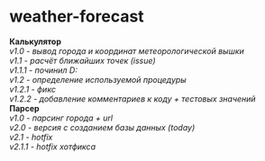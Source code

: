# weather-forecast
**Калькулятор**  
*v1.0 - вывод города и координат метеорологической вышки*  
*v1.1 - расчёт ближайших точек (issue)*  
*v1.1.1 - починил D:*  
*v1.2 - определение используемой процедуры*  
*v1.2.1 - фикс*  
*v1.2.2 - добавление комментариев к коду + тестовых значений*  
**Парсер**  
*v1.0 - парсинг города + url*  
*v2.0 - версия с созданием базы данных (today)*  
*v2.1 - hotfix*  
*v2.1.1 - hotfix хотфикса*
